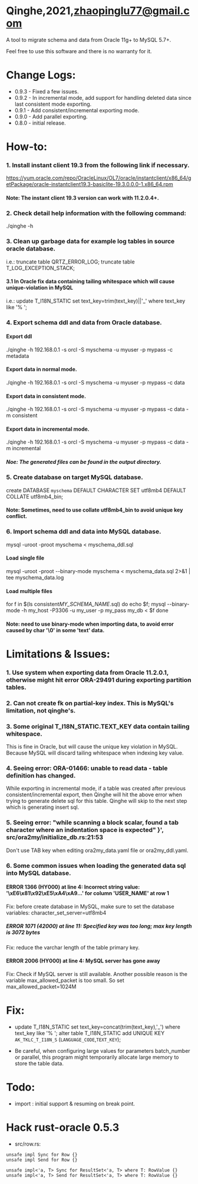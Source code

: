 
# Qinghe,2021,<zhaopinglu77@gmail.com>
A tool to migrate schema and data from Oracle 11g+ to MySQL 5.7+. 

Feel free to use this software and there is no warranty for it.


# Change Logs:
* 0.9.3 - Fixed a few issues.
* 0.9.2 - In incremental mode, add support for handling deleted data since last consistent mode exporting.
* 0.9.1 - Add consistent/incremental exporting mode.
* 0.9.0 - Add parallel exporting.
* 0.8.0 - initial release.


# How-to:
### 1. Install instant client 19.3 from the following link if necessary.
https://yum.oracle.com/repo/OracleLinux/OL7/oracle/instantclient/x86_64/getPackage/oracle-instantclient19.3-basiclite-19.3.0.0.0-1.x86_64.rpm

#### Note: The instant client 19.3 version can work with 11.2.0.4+.

### 2. Check detail help information with the following command:
./qinghe -h

### 3. Clean up garbage data for example log tables in source oracle database.
i.e.:
truncate table QRTZ_ERROR_LOG;
truncate table T_LOG_EXCEPTION_STACK;

#### 3.1 In Oracle fix data containing tailing whitespace which will cause unique-violation in MySQL
i.e.:
update T_I18N_STATIC set text_key=trim(text_key)||'_' where text_key like '% ';

### 4. Export schema ddl and data from Oracle database.

#### Export ddl
./qinghe -h 192.168.0.1 -s orcl -S myschema -u myuser -p mypass -c metadata

#### Export data in normal mode.
./qinghe -h 192.168.0.1 -s orcl -S myschema -u myuser -p mypass -c data

#### Export data in consistent mode.
./qinghe -h 192.168.0.1 -s orcl -S myschema -u myuser -p mypass -c data -m consistent

#### Export data in incremental mode.
./qinghe -h 192.168.0.1 -s orcl -S myschema -u myuser -p mypass -c data -m incremental

##### Noe: The generated files can be found in the output directory.


### 5. Create database on target MySQL database.
create DATABASE `myschema` DEFAULT CHARACTER SET utf8mb4 DEFAULT COLLATE utf8mb4_bin;

#### Note: Sometimes, need to use collate utf8mb4_bin to avoid unique key conflict.


### 6. Import schema ddl and data into MySQL database.
mysql -uroot -proot myschema < myschema_ddl.sql

#### Load single file
mysql -uroot -proot --binary-mode myschema < myschema_data.sql 2>&1 | tee myschema_data.log

#### Load multiple files
for f in $(ls consistent*MY_SCHEMA_NAME*.sql)
do echo $f;
mysql --binary-mode -h my_host -P3306 -u my_user -p my_pass my_db < $f
done

#### Note: need to use binary-mode when importing data, to avoid error caused by char '\0' in some 'text' data.



# Limitations & Issues:
### 1. Use system when exporting data from Oracle 11.2.0.1, otherwise might hit error ORA-29491 during exporting partition tables.

### 2. Can not create fk on partial-key index. This is MySQL's limitation, not qinghe's.

### 3. Some original T_I18N_STATIC.TEXT_KEY data contain tailing whitespace.
This is fine in Oracle, but will cause the unique key violation in MySQL.
Because MySQL will discard tailing whitespace when indexing key value.

### 4. Seeing error: ORA-01466: unable to read data - table definition has changed.
While exporting in incremental mode, if a table was created after previous consistent/incremental export,
then Qinghe will hit the above error when trying to generate delete sql for this table. 
Qinghe will skip to the next step which is generating insert sql.

### 5. Seeing error: "while scanning a block scalar, found a tab character where an indentation space is expected" }', src/ora2my/initialize_db.rs:21:53
Don't use TAB key when editing ora2my_data.yaml file or ora2my_ddl.yaml.

### 6. Some common issues when loading the generated data sql into MySQL database.
#### ERROR 1366 (HY000) at line 4: Incorrect string value: '\xE6\x81\x92\xE5\xA4\xA9...' for column 'USER_NAME' at row 1
 
Fix: before create database in MySQL, make sure to set the database variables: character_set_server=utf8mb4

##### ERROR 1071 (42000) at line 11: Specified key was too long; max key length is 3072 bytes
Fix: reduce the varchar length of the table primary key.

#### ERROR 2006 (HY000) at line 4: MySQL server has gone away
Fix: Check if MySQL server is still available.
Another possible reason is the variable max_allowed_packet is too small. So set max_allowed_packet=1024M

# Fix:
* update T_I18N_STATIC set text_key=concat(trim(text_key),'_') where text_key like '% ';
alter table T_I18N_STATIC add  UNIQUE KEY `AK_TKLC_T_I18N_S` (`LANGUAGE_CODE`,`TEXT_KEY`);

* Be careful, when configuring large values for parameters batch_number or parallel,
this program might temporarily allocate large memory to store the table data.

# Todo:
* import : initial support & resuming on break point.




# Hack rust-oracle 0.5.3
* src/row.rs:
````
unsafe impl Sync for Row {}
unsafe impl Send for Row {}

unsafe impl<'a, T> Sync for ResultSet<'a, T> where T: RowValue {}
unsafe impl<'a, T> Send for ResultSet<'a, T> where T: RowValue {}
````

